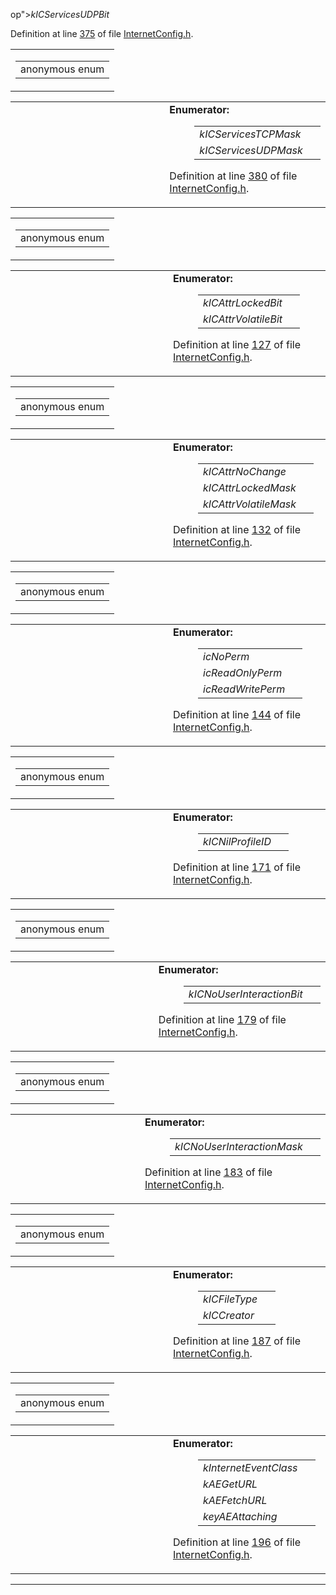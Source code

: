 op"><em><span id="68e3b06335fbcedc7232ab741738269cebaa316ba752698f7a6544cc9ff592c4" class="anchor"></span>kICServicesUDPBit</em> </td>
<td></td>
</tr>
</tbody>
</table>
</dd>
</dl>
<p>Definition at line <a href="InternetConfig_8h-source.md#l00375" class="el">375</a> of file <a href="InternetConfig_8h-source.md" class="el">InternetConfig.h</a>.</p></td>
</tr>
</tbody>
</table>

<span id="522dbf5f367e0a96a94135f388be7754" class="anchor"></span>

<table class="mdTable" data-cellpadding="2" data-cellspacing="0">
<colgroup>
<col style="width: 100%" />
</colgroup>
<tbody>
<tr>
<td class="mdRow"><table data-cellpadding="0" data-cellspacing="0" data-border="0">
<tbody>
<tr>
<td class="md" data-nowrap="" data-valign="top">anonymous enum</td>
</tr>
</tbody>
</table></td>
</tr>
</tbody>
</table>

<table data-cellspacing="5" data-cellpadding="0" data-border="0">
<colgroup>
<col style="width: 50%" />
<col style="width: 50%" />
</colgroup>
<tbody>
<tr>
<td> </td>
<td><dl>
<dt><strong>Enumerator:</strong></dt>
<dd>
<table data-border="0" data-cellspacing="2" data-cellpadding="0">
<tbody>
<tr>
<td data-valign="top"><em><span id="522dbf5f367e0a96a94135f388be77549b239019e6680919369cf4a0ccb31e6a" class="anchor"></span>kICServicesTCPMask</em> </td>
<td></td>
</tr>
<tr>
<td data-valign="top"><em><span id="522dbf5f367e0a96a94135f388be7754ec248171293f995bd3e8dc5853ae2297" class="anchor"></span>kICServicesUDPMask</em> </td>
<td></td>
</tr>
</tbody>
</table>
</dd>
</dl>
<p>Definition at line <a href="InternetConfig_8h-source.md#l00380" class="el">380</a> of file <a href="InternetConfig_8h-source.md" class="el">InternetConfig.h</a>.</p></td>
</tr>
</tbody>
</table>

<span id="02653d87b6fa8554fc0d1a3726fea2d0" class="anchor"></span>

<table class="mdTable" data-cellpadding="2" data-cellspacing="0">
<colgroup>
<col style="width: 100%" />
</colgroup>
<tbody>
<tr>
<td class="mdRow"><table data-cellpadding="0" data-cellspacing="0" data-border="0">
<tbody>
<tr>
<td class="md" data-nowrap="" data-valign="top">anonymous enum</td>
</tr>
</tbody>
</table></td>
</tr>
</tbody>
</table>

<table data-cellspacing="5" data-cellpadding="0" data-border="0">
<colgroup>
<col style="width: 50%" />
<col style="width: 50%" />
</colgroup>
<tbody>
<tr>
<td> </td>
<td><dl>
<dt><strong>Enumerator:</strong></dt>
<dd>
<table data-border="0" data-cellspacing="2" data-cellpadding="0">
<tbody>
<tr>
<td data-valign="top"><em><span id="02653d87b6fa8554fc0d1a3726fea2d0bf096044d7a1e538e2a0261d492ea0d7" class="anchor"></span>kICAttrLockedBit</em> </td>
<td></td>
</tr>
<tr>
<td data-valign="top"><em><span id="02653d87b6fa8554fc0d1a3726fea2d0793df6ed548fbdcea43e4f34d9073648" class="anchor"></span>kICAttrVolatileBit</em> </td>
<td></td>
</tr>
</tbody>
</table>
</dd>
</dl>
<p>Definition at line <a href="InternetConfig_8h-source.md#l00127" class="el">127</a> of file <a href="InternetConfig_8h-source.md" class="el">InternetConfig.h</a>.</p></td>
</tr>
</tbody>
</table>

<span id="1378d7d8767899287b0407055215aa4e" class="anchor"></span>

<table class="mdTable" data-cellpadding="2" data-cellspacing="0">
<colgroup>
<col style="width: 100%" />
</colgroup>
<tbody>
<tr>
<td class="mdRow"><table data-cellpadding="0" data-cellspacing="0" data-border="0">
<tbody>
<tr>
<td class="md" data-nowrap="" data-valign="top">anonymous enum</td>
</tr>
</tbody>
</table></td>
</tr>
</tbody>
</table>

<table data-cellspacing="5" data-cellpadding="0" data-border="0">
<colgroup>
<col style="width: 50%" />
<col style="width: 50%" />
</colgroup>
<tbody>
<tr>
<td> </td>
<td><dl>
<dt><strong>Enumerator:</strong></dt>
<dd>
<table data-border="0" data-cellspacing="2" data-cellpadding="0">
<tbody>
<tr>
<td data-valign="top"><em><span id="1378d7d8767899287b0407055215aa4eac0c6357e9afeadeb10caa6b2bf15632" class="anchor"></span>kICAttrNoChange</em> </td>
<td></td>
</tr>
<tr>
<td data-valign="top"><em><span id="1378d7d8767899287b0407055215aa4e5ecf653cc60b2ae86068ddc44cf64d70" class="anchor"></span>kICAttrLockedMask</em> </td>
<td></td>
</tr>
<tr>
<td data-valign="top"><em><span id="1378d7d8767899287b0407055215aa4e99959411fff3cf07981470fd69928178" class="anchor"></span>kICAttrVolatileMask</em> </td>
<td></td>
</tr>
</tbody>
</table>
</dd>
</dl>
<p>Definition at line <a href="InternetConfig_8h-source.md#l00132" class="el">132</a> of file <a href="InternetConfig_8h-source.md" class="el">InternetConfig.h</a>.</p></td>
</tr>
</tbody>
</table>

<span id="a4d79cb252987ad7f099770543e601a1" class="anchor"></span>

<table class="mdTable" data-cellpadding="2" data-cellspacing="0">
<colgroup>
<col style="width: 100%" />
</colgroup>
<tbody>
<tr>
<td class="mdRow"><table data-cellpadding="0" data-cellspacing="0" data-border="0">
<tbody>
<tr>
<td class="md" data-nowrap="" data-valign="top">anonymous enum</td>
</tr>
</tbody>
</table></td>
</tr>
</tbody>
</table>

<table data-cellspacing="5" data-cellpadding="0" data-border="0">
<colgroup>
<col style="width: 50%" />
<col style="width: 50%" />
</colgroup>
<tbody>
<tr>
<td> </td>
<td><dl>
<dt><strong>Enumerator:</strong></dt>
<dd>
<table data-border="0" data-cellspacing="2" data-cellpadding="0">
<tbody>
<tr>
<td data-valign="top"><em><span id="a4d79cb252987ad7f099770543e601a1f29a29f40a2ed0b552daed30376474b6" class="anchor"></span>icNoPerm</em> </td>
<td></td>
</tr>
<tr>
<td data-valign="top"><em><span id="a4d79cb252987ad7f099770543e601a1527869ed561acf63d75da5412147ea3c" class="anchor"></span>icReadOnlyPerm</em> </td>
<td></td>
</tr>
<tr>
<td data-valign="top"><em><span id="a4d79cb252987ad7f099770543e601a18de2e71f7006a8e588c9a640203be99d" class="anchor"></span>icReadWritePerm</em> </td>
<td></td>
</tr>
</tbody>
</table>
</dd>
</dl>
<p>Definition at line <a href="InternetConfig_8h-source.md#l00144" class="el">144</a> of file <a href="InternetConfig_8h-source.md" class="el">InternetConfig.h</a>.</p></td>
</tr>
</tbody>
</table>

<span id="e80230e7c0b67771dddc6a497e5e2e5e" class="anchor"></span>

<table class="mdTable" data-cellpadding="2" data-cellspacing="0">
<colgroup>
<col style="width: 100%" />
</colgroup>
<tbody>
<tr>
<td class="mdRow"><table data-cellpadding="0" data-cellspacing="0" data-border="0">
<tbody>
<tr>
<td class="md" data-nowrap="" data-valign="top">anonymous enum</td>
</tr>
</tbody>
</table></td>
</tr>
</tbody>
</table>

<table data-cellspacing="5" data-cellpadding="0" data-border="0">
<colgroup>
<col style="width: 50%" />
<col style="width: 50%" />
</colgroup>
<tbody>
<tr>
<td> </td>
<td><dl>
<dt><strong>Enumerator:</strong></dt>
<dd>
<table data-border="0" data-cellspacing="2" data-cellpadding="0">
<tbody>
<tr>
<td data-valign="top"><em><span id="e80230e7c0b67771dddc6a497e5e2e5ef392682fe438b1a79f0e6d245237ff51" class="anchor"></span>kICNilProfileID</em> </td>
<td></td>
</tr>
</tbody>
</table>
</dd>
</dl>
<p>Definition at line <a href="InternetConfig_8h-source.md#l00171" class="el">171</a> of file <a href="InternetConfig_8h-source.md" class="el">InternetConfig.h</a>.</p></td>
</tr>
</tbody>
</table>

<span id="21945c50944818f4cf3b6aef8608f9ce" class="anchor"></span>

<table class="mdTable" data-cellpadding="2" data-cellspacing="0">
<colgroup>
<col style="width: 100%" />
</colgroup>
<tbody>
<tr>
<td class="mdRow"><table data-cellpadding="0" data-cellspacing="0" data-border="0">
<tbody>
<tr>
<td class="md" data-nowrap="" data-valign="top">anonymous enum</td>
</tr>
</tbody>
</table></td>
</tr>
</tbody>
</table>

<table data-cellspacing="5" data-cellpadding="0" data-border="0">
<colgroup>
<col style="width: 50%" />
<col style="width: 50%" />
</colgroup>
<tbody>
<tr>
<td> </td>
<td><dl>
<dt><strong>Enumerator:</strong></dt>
<dd>
<table data-border="0" data-cellspacing="2" data-cellpadding="0">
<tbody>
<tr>
<td data-valign="top"><em><span id="21945c50944818f4cf3b6aef8608f9cedc3b8e12d1b6b3bf270f0d80dbaa014d" class="anchor"></span>kICNoUserInteractionBit</em> </td>
<td></td>
</tr>
</tbody>
</table>
</dd>
</dl>
<p>Definition at line <a href="InternetConfig_8h-source.md#l00179" class="el">179</a> of file <a href="InternetConfig_8h-source.md" class="el">InternetConfig.h</a>.</p></td>
</tr>
</tbody>
</table>

<span id="60e3c12db6ddaae1f88a6e0e8d5118e0" class="anchor"></span>

<table class="mdTable" data-cellpadding="2" data-cellspacing="0">
<colgroup>
<col style="width: 100%" />
</colgroup>
<tbody>
<tr>
<td class="mdRow"><table data-cellpadding="0" data-cellspacing="0" data-border="0">
<tbody>
<tr>
<td class="md" data-nowrap="" data-valign="top">anonymous enum</td>
</tr>
</tbody>
</table></td>
</tr>
</tbody>
</table>

<table data-cellspacing="5" data-cellpadding="0" data-border="0">
<colgroup>
<col style="width: 50%" />
<col style="width: 50%" />
</colgroup>
<tbody>
<tr>
<td> </td>
<td><dl>
<dt><strong>Enumerator:</strong></dt>
<dd>
<table data-border="0" data-cellspacing="2" data-cellpadding="0">
<tbody>
<tr>
<td data-valign="top"><em><span id="60e3c12db6ddaae1f88a6e0e8d5118e017d39ab2920f223fad45864c5bcf4de2" class="anchor"></span>kICNoUserInteractionMask</em> </td>
<td></td>
</tr>
</tbody>
</table>
</dd>
</dl>
<p>Definition at line <a href="InternetConfig_8h-source.md#l00183" class="el">183</a> of file <a href="InternetConfig_8h-source.md" class="el">InternetConfig.h</a>.</p></td>
</tr>
</tbody>
</table>

<span id="63f5f87eab8bf5d1395b98caa0a448ba" class="anchor"></span>

<table class="mdTable" data-cellpadding="2" data-cellspacing="0">
<colgroup>
<col style="width: 100%" />
</colgroup>
<tbody>
<tr>
<td class="mdRow"><table data-cellpadding="0" data-cellspacing="0" data-border="0">
<tbody>
<tr>
<td class="md" data-nowrap="" data-valign="top">anonymous enum</td>
</tr>
</tbody>
</table></td>
</tr>
</tbody>
</table>

<table data-cellspacing="5" data-cellpadding="0" data-border="0">
<colgroup>
<col style="width: 50%" />
<col style="width: 50%" />
</colgroup>
<tbody>
<tr>
<td> </td>
<td><dl>
<dt><strong>Enumerator:</strong></dt>
<dd>
<table data-border="0" data-cellspacing="2" data-cellpadding="0">
<tbody>
<tr>
<td data-valign="top"><em><span id="63f5f87eab8bf5d1395b98caa0a448ba9f8c094058bdab3e7cbcfbce5ce4d0ee" class="anchor"></span>kICFileType</em> </td>
<td></td>
</tr>
<tr>
<td data-valign="top"><em><span id="63f5f87eab8bf5d1395b98caa0a448baf560c32bec07c505f396c0afd730454d" class="anchor"></span>kICCreator</em> </td>
<td></td>
</tr>
</tbody>
</table>
</dd>
</dl>
<p>Definition at line <a href="InternetConfig_8h-source.md#l00187" class="el">187</a> of file <a href="InternetConfig_8h-source.md" class="el">InternetConfig.h</a>.</p></td>
</tr>
</tbody>
</table>

<span id="bdca477a0c8312f3fd1c917c21d567cb" class="anchor"></span>

<table class="mdTable" data-cellpadding="2" data-cellspacing="0">
<colgroup>
<col style="width: 100%" />
</colgroup>
<tbody>
<tr>
<td class="mdRow"><table data-cellpadding="0" data-cellspacing="0" data-border="0">
<tbody>
<tr>
<td class="md" data-nowrap="" data-valign="top">anonymous enum</td>
</tr>
</tbody>
</table></td>
</tr>
</tbody>
</table>

<table data-cellspacing="5" data-cellpadding="0" data-border="0">
<colgroup>
<col style="width: 50%" />
<col style="width: 50%" />
</colgroup>
<tbody>
<tr>
<td> </td>
<td><dl>
<dt><strong>Enumerator:</strong></dt>
<dd>
<table data-border="0" data-cellspacing="2" data-cellpadding="0">
<tbody>
<tr>
<td data-valign="top"><em><span id="bdca477a0c8312f3fd1c917c21d567cb60e9812dd950210ff739c71e15d7ad5d" class="anchor"></span>kInternetEventClass</em> </td>
<td></td>
</tr>
<tr>
<td data-valign="top"><em><span id="bdca477a0c8312f3fd1c917c21d567cb2a24791080b892490815b19dfdace481" class="anchor"></span>kAEGetURL</em> </td>
<td></td>
</tr>
<tr>
<td data-valign="top"><em><span id="bdca477a0c8312f3fd1c917c21d567cb42c318acd5521b44d7a0b0161dd54a37" class="anchor"></span>kAEFetchURL</em> </td>
<td></td>
</tr>
<tr>
<td data-valign="top"><em><span id="bdca477a0c8312f3fd1c917c21d567cb6e37936f7815c4853756c9e32b39778b" class="anchor"></span>keyAEAttaching</em> </td>
<td></td>
</tr>
</tbody>
</table>
</dd>
</dl>
<p>Definition at line <a href="InternetConfig_8h-source.md#l00196" class="el">196</a> of file <a href="InternetConfig_8h-source.md" class="el">InternetConfig.h</a>.</p></td>
</tr>
</tbody>
</table>

------------------------------------------------------------------------

